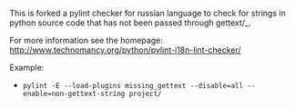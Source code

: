 This is forked a pylint checker for russian language to check for strings in python source code that has not been passed through gettext/_.

For more information see the homepage: http://www.technomancy.org/python/pylint-i18n-lint-checker/

Example:

* `pylint -E --load-plugins missing_gettext --disable=all --enable=non-gettext-string project/`
